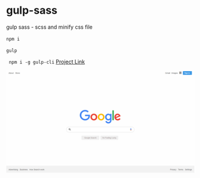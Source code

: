 # gulp-sass
gulp sass - scss and minify css file

<code>npm i</code>

<code>gulp</code>

<code> npm i -g gulp-cli</code>
<a href="https://fatihccetin.github.io/Kodluyoruz-gulp-Google/" >Project Link</a>


<img src="./assets/google.png" alt="" />
